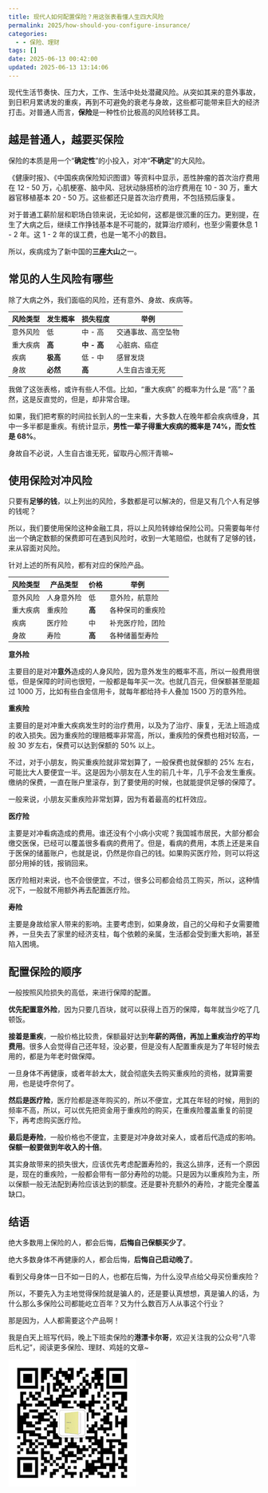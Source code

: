 ```yaml
---
title: 现代人如何配置保险？用这张表看懂人生四大风险
permalink: 2025/how-should-you-configure-insurance/
categories:
  - - 保险、理财
tags: []
date: 2025-06-13 00:42:00
updated: 2025-06-13 13:14:06
---
```

现代生活节奏快、压力大，工作、生活中处处潜藏风险。从突如其来的意外事故，到日积月累诱发的重疾，再到不可避免的衰老与身故，这些都可能带来巨大的经济打击。对普通人而言，**保险**是一种性价比极高的风险转移工具。

<!--more-->

## 越是普通人，越要买保险

保险的本质是用一个“**确定性**”的小投入，对冲“**不确定**”的大风险。

《健康时报》、《中国疾病保险知识图谱》等资料中显示，恶性肿瘤的首次治疗费用在 12 - 50 万，心肌梗塞、脑中风、冠状动脉搭桥的治疗费用在 10 - 30 万，重大器官移植基本 20 - 50 万。这些都还只是首次治疗费用，不包括预后康复。

对于普通工薪阶层和职场白领来说，无论如何，这都是很沉重的压力。更别提，在生了大病之后，继续工作挣钱基本是不可能的，就算治疗顺利，也至少需要休息 1 - 2 年。这 1 - 2 年的误工费，也是一笔不小的数目。

所以，疾病成为了新中国的**三座大山**之一。

## 常见的人生风险有哪些

除了大病之外，我们面临的风险，还有意外、身故、疾病等。

| 风险类型 | 发生概率 | 损失程度 | 举例 |
| -- | -- | -- | -- | 
| 意外风险 | 低 | 中 - 高 | 交通事故、高空坠物 |
| 重大疾病 | **高** | **中 - 高** | 心脏病、癌症 |
| 疾病 | **极高** | 低 - 中 | 感冒发烧 |
| 身故 | **必然** | **高** | 人生自古谁无死 |

我做了这张表格，或许有些人不信。比如，“重大疾病” 的概率为什么是 “高”？虽然，这是反直觉的，但是，却非常合理。

如果，我们把考察的时间拉长到人的一生来看，大多数人在晚年都会疾病缠身，其中一多半都是重疾。有统计显示，**男性一辈子得重大疾病的概率是 74%，而女性是 68%**。

身故自不必说，人生自古谁无死，留取丹心照汗青嘛~

## 使用保险对冲风险

只要有**足够的钱**，以上列出的风险，多数都是可以解决的，但是又有几个人有足够的钱呢？

所以，我们要使用保险这种金融工具，将以上风险转嫁给保险公司。只需要每年付出一个确定数额的保费即可在遇到风险时，收到一大笔赔偿，也就有了足够的钱，来从容面对风险。

针对上述的所有风险，都有对应的保险产品。

| 风险类型 | 产品类型 | 价格 | 举例 |
| -- | -- | -- | -- | 
| 意外风险 | 人身意外险 | 低 | 意外险，航意险 |
| 重大疾病 | 重疾险 | **高** | 各种保司的重疾险 |
| 疾病 | 医疗险 | 中 | 补充医疗险，团险 |
| 身故 | 寿险 | **高** | 各种储蓄型寿险 |

**意外险**

主要目的是对冲**意外**造成的人身风险，因为意外发生的概率不高，所以一般费用很低，但是保障的时间也很短，一般都是每年买一次。也就几百元，但保额甚至能超过 1000 万，比如有些白金信用卡，就每年都给持卡人叠加 1500 万的意外险。

**重疾险**

主要目的是对冲重大疾病发生时的治疗费用，以及为了治疗、康复，无法上班造成的收入损失。因为重疾险的理赔概率非常高，所以，重疾险的保费也相对较高，一般 30 岁左右，保费可以达到保额的 50% 以上。

不过，对于小朋友，购买重疾险就非常划算了，一般保费也就保额的 25% 左右，可能比大人要便宜一半。这是因为小朋友在人生的前几十年，几乎不会发生重疾。缴纳的保费，一直在账户里滚存，到了要使用的时候，也就能提供足够的保障了。

一般来说，小朋友买重疾险非常划算，因为有着最高的杠杆效应。

**医疗险**

主要是对冲看病造成的费用。谁还没有个小病小灾呢？我国城市居民，大部分都会缴交医保，已经可以覆盖很多看病的费用了。但是，看病的费用，本质上还是来自于医保的储蓄账户，也就是说，仍然是你自己的钱。如果购买医疗险，则可以将这部分用掉的钱，报销回来。

医疗险相对来说，也不会很便宜，不过，很多公司都会给员工购买，所以，这种情况下，一般就不用额外再去配置医疗险。

**寿险**

主要是身故给家人带来的影响。主要考虑到，如果身故，自己的父母和子女需要赡养，一旦失去了家里的经济支柱，每个依赖的亲属，生活都会受到重大影响，甚至陷入困境。

## 配置保险的顺序

一般按照风险损失的高低，来进行保障的配置。

**优先配置意外险**，因为只要几百块，就可以获得上百万的保障，每年就当少吃了几顿饭。

**接着是重疾**，一般价格比较贵，保额最好达到**年薪的两倍，再加上重疾治疗的平均费用**。很多人会觉得自己还年轻，没必要，但是没有人配置重疾是为了年轻时候去用的，都是为年老时做保障。

一旦身体不再健康，或者年龄太大，就会彻底失去购买重疾险的资格，就算需要用，也是徒呼奈何了。

**然后是医疗险**，医疗险都是逐年购买的，所以不便宜，尤其在年轻的时候，用到的频率不高，所以，可以优先把资金用于重疾险的购买，在重疾险覆盖重复的前提下，再考虑购买医疗险。

**最后是寿险**，一般价格也不便宜，主要是对冲身故对亲人，或者后代造成的影响。**保额一般要做到年收入的十倍**。

其实身故带来的损失很大，应该优先考虑配置寿险的，我这么排序，还有一个原因是，现在的重疾险，一般都会带有一部分寿险的功能。只是因为以重疾险为主，所以保额一般无法配到寿险应该达到的额度。还是要补充额外的寿险，才能完全覆盖缺口。

## 结语

绝大多数用上保险的人，都会后悔，**后悔自己保额买少了**。

绝大多数身体不再健康的人，都会后悔，**后悔自己启动晚了**。

看到父母身体一日不如一日的人，也都在后悔，为什么没早点给父母买份重疾险？

所以，不要先入为主地觉得保险就是骗人的，还是要认真想想，真是骗人的话，为什么那么多保险公司都能屹立百年？又为什么数百万人从事这个行业？

那是因为，人人都需要这个产品啊！

我是白天上班写代码，晚上下班卖保险的**港漂卡尔哥**，欢迎关注我的公众号“八零后札记”，阅读更多保险、理财、鸡娃的文章~

![](../../images/2025/06/my_qr_code.png)


